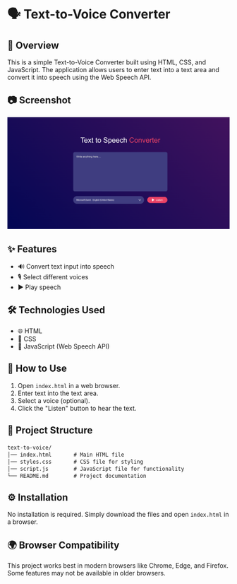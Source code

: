 # 🗣️ Text-to-Voice Converter

## 📌 Overview
This is a simple Text-to-Voice Converter built using HTML, CSS, and JavaScript. The application allows users to enter text into a text area and convert it into speech using the Web Speech API.

## 📷 Screenshot
![Text-to-Voice Converter](images/dashboard.png)

## ✨ Features
- 🔊 Convert text input into speech
- 🎙 Select different voices 
- ▶️ Play speech

## 🛠️ Technologies Used
- 🌐 HTML
- 🎨 CSS
- 📜 JavaScript (Web Speech API)

## 📖 How to Use
1. Open `index.html` in a web browser.
2. Enter text into the text area.
3. Select a voice (optional).
4. Click the "Listen" button to hear the text.

## 📂 Project Structure
```
text-to-voice/
│── index.html       # Main HTML file
│── styles.css       # CSS file for styling
│── script.js        # JavaScript file for functionality
└── README.md        # Project documentation
```

## ⚙️ Installation
No installation is required. Simply download the files and open `index.html` in a browser.

## 🌍 Browser Compatibility
This project works best in modern browsers like Chrome, Edge, and Firefox. Some features may not be available in older browsers.


